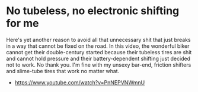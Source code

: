 # No tubeless, no electronic shifting for me

Here's yet another reason to avoid all that unnecessary shit that just breaks in a way that cannot be fixed on the road. In this video, the wonderful biker cannot get their double-century started because their tubeless tires are shit and cannot hold pressure and their battery-dependent shifting just decided not to work. No thank you. I'm fine with my unsexy bar-end, friction shifters and slime-tube tires that work no matter what.

* <https://www.youtube.com/watch?v=PnNEPVNWmnU>
